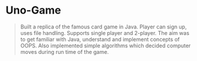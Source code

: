 # Uno-Game
>Built a replica of the famous card game in Java. Player can sign up, uses file handling. Supports single player and 2-player.
The aim was to get familiar with Java, understand and implement concepts of OOPS. Also implemented simple algorithms which decided computer moves during run time of the game.

